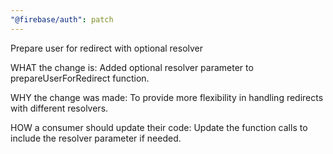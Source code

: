 ```yaml
---
"@firebase/auth": patch
---
```


Prepare user for redirect with optional resolver

WHAT the change is:
Added optional resolver parameter to prepareUserForRedirect function.

WHY the change was made:
To provide more flexibility in handling redirects with different resolvers.

HOW a consumer should update their code:
Update the function calls to include the resolver parameter if needed.
